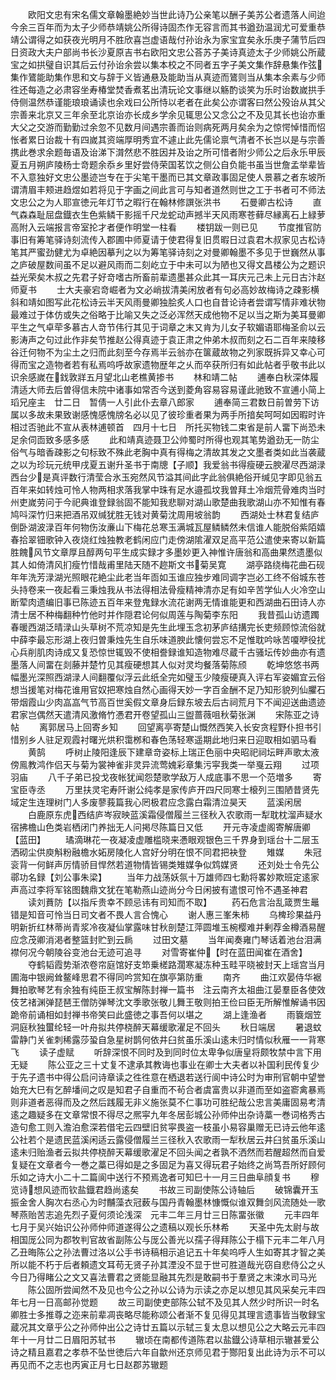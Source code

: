 <!-- { "loadSidebar": true } -->
　　欧阳文忠有宋名儒文章翰墨絶妙当世此诗乃公亲笔以酬子美苏公者遗落人间迨今余三百年而为太子少师恭靖姚公所得诗固杰作无容言而其书遒劲温润尤可爱重恭靖公谓得之如获夜光明月不胜欣喜岂虚语哉付孙诒永为家宝宜矣永乐庚子蒲节后四日资政大夫户部尚书长沙夏原吉书右欧阳文忠公荅苏子美诗真迹太子少师姚公所蔵宝之如拱璧自识其后云付孙诒余尝以集本校之不同者五字子美文集作辞悬集作弦集作鷟能助集作思和文与辞于义皆通悬及能助当从真迹而鷟则当从集本余素与少师徃还每造之必肃容坐寿椿堂焚香煮茗出清玩论文事继以觞酌谈笑为乐时诒数嵗拱手侍侧温然恭谨能琅琅诵读也余戏曰公所恃以老者在此矣公亦谓客曰然公殁诒从其父宗善来北京又三年余至北京诒亦长成乡学余见辄思公又念公之不及见其长也诒亦重大父之交游而勤勤过余忽不见数月间遇宗善而诒则病死两月矣余为之惊愕悼惜而怊怅者累日诒裁十有四嵗其资端厚明秀宜不遽止此先儒论禀气清者不长岂以是与宗善携此巻求余题毎语及诒涕下潸然悲不胜因并及诒之所可惜者附少师公之后永乐甲辰夏五月朔庐陵杨士竒题余忝乡里好尝侍荣国茗饮之侧公自负能书虽当世詹孟举辈皆不入意独好文忠公墨迹岂专在于尖笔干墨而已其文章政事固足使人景慕之者东坡所谓清眉丰颊进趋煜如若将见于字画之间此言可与知者道然则世之工于书者可不师法文忠公之为人耶宣徳元年灯节之暇行在翰林修譔张洪书
　　石曼卿古松诗
　　直气森森耻屈盘鐡衣生色紫鳞干影摇千尺龙蛇动声撼半天风雨寒苍藓尽縁离石上緑萝高附入云端报言帝室抡才者便作明堂一柱看
　　楼钥跋一则已见
　　节度推官防事旧有筹笔驿诗刻流传入郡圃中师夏请于使君得复旧贯暇日过袁君木叔家见古松诗笔其严蜜劲健尤为卓絶因摹刋之以为筹笔驿诗刻之对曼卿翰墨不多见于世巍然从事之庐破屋数间虽不足以避风雨而二刻屹立于中未可以为陋也又得文昌楼公为之题识益光荣矣木叔之先君子好竒嗜古所畜前辈遗墨甚众此其一耳庆元己未上元日古汴赵师夏书
　　士大夫豪宕竒崛者为文必峭拔清美闲放者有句必高妙故梅诗之疎影横斜和靖如图写此花松诗云半天风雨曼卿独脍炙人口也自昔论诗者尝谓写情非难状物最难过于体仿或失之俗略于比喻又失之泛必浑然天成他物不足以当之斯为美耳曼卿平生之气卓荦多慕古人竒节伟行其见于词章之末又肯为儿女子软媚语耶梅圣俞以云影涛声之句过此作非矣节推赵公得真迹于袁正肃之仲弟木叔而刻之石二百年来陵移谷迁何物不为尘土之归而此刻至今存焉半云翁亦在箧蔵故物之列家既拆异又幸心可得而宝之造物者若有私焉呜呼故家遗物歴年之乆而卒获所归有如此帖者乎敬书此以识余感嵗在鈛敦牂五月望北山老樵黄掺书
　　林和靖二帖
　　逋奉白秋深体履清适大师去后曽得信未院中诸事如常否今送到菱角容易容易谨此驰致不宣逋小简上　瑫兄座主　廿二日　暂倩一人引此仆去章八郎家
　　逋奉简三君数日前曽劳下访属以多故未果致谢感愧感愧牓名必以见了彼珍重者果为两手所揞矣呵呵如因暇时许相过否驰此不宣从表林逋顿首　四月十七日　所托买物钱二束省是前人畱下尚恐未足余伺靣致多感多感
　　此和靖真迹聂卫公帅蜀时所得也观其笔势遒劲无一防尘俗气与暗香疎影之句标致不殊此老胸中真有得梅之清故其发之文墨者类如此当袭蔵之以为珍玩元统甲戌夏五谢升圣书于南牕【子顺】我爱翁书得瘦硬云腴濯尽西湖渌西台少是真评数行清莹合氷玉宛然风节溢其间此字此翁俱絶俗开缄见字即见翁五百年来如转烛可怜人物两相求落我掌中珠有足水邉孤坟我曽拜土冷烟荒骨难肉当时州吏嵗劳问于今祀典谁登録翁固不能知我悲聊对湖山歌楚曲我歌湖山亦不知惟有春鸠呌深竹归来把酒吊双缄犹胜无钱对黄菊沈周用坡翁韵
　　西湖处士林君复结庐倒卧湖波渌百年何物伤汝亷山下梅花总寒玉满城瓦屋鳞鳞然未信谁人能脱俗紫陌嬉春拾翠钿歌钟入夜烧红烛独教老鹤闲应门走傍湖隂濯双足高平范公遣使来寄以新篇胜餽风节文章厚且醇两句平生成实録才多墨妙更入神惟许唐翁和高曲果然遗墨似其人如倚清风扪瘦竹惜哉甫里陆天随不趂斯文书菊吴寛
　　湖亭路绕梅花曲石砚年年洗芳渌湖光照眼花絶尘此老当年靣如玉谁应独步难同调字岂必工终不俗城东苍头持卷来一夜起看三秉烛我从书法得相法骨瘦精神清亦足有如辛苦学仙人火冷空山断荤肉遗编旧事已陈迹五百年来登鬼録水流花谢两无情谁能更和西湖曲石田诗人亦清士居不种梅翻种竹他时并作隠君论何似周莲与陶菊李东阳
　　我昔孤山访遗躅春暖西湖泛晴渌山头草树不荒凉知是先生此埋玉念初茅庐结搆完长吏频顾惊流俗就中薛李最忘形湖上夜归曽秉烛先生自乐味道腴此懐何尝忘不足惟耽吟咏苦嗄咿役扰心兵削肌肉诗成又复恐惊世辄毁不使相誊録谁知造物难尽蔵千古骚坛传妙曲亦有遗墨落人间畱在剡藤并楚竹见其瘦硬想其人似对灵均餐落菊陈颀
　　乾坤悠悠书两幅墨光深照西湖渌人间翻覆似浮云此纸全完如璧玉少陵瘦硬真入评右军姿媚宜云俗想当援笔对梅花谁用官奴把寒烛自然心画得天妙一字百金酬不足乃知形貌列仙臞石带烟霞山少肉嵓嵓气节高百世奚假文章身后録东坡去后古祠荒月下不闻迎送曲遗迹君家岂偶然天遣清风激脩竹慿君开卷望孤山三盥蔷薇咀秋菊张渊
　　宋陈亚之诗帖
　　离郭居马上回寄乡知
　　回望离亭寄楚山慨然西笑入长安贪程野仆担书引惜别乡人驻足观霞衬曙光烘积霭桞和春色荡轻寒遥期此地归来日迎取相如驷马看
　　黄鹄
　　呼树止陵阳逢辰下建章竒姿标上瑞正色丽中央昭祀祠坛畔声歌太液傍鳯教鸿作侣天与菊为裳神雀非灵异流莺媿彩章集污寜我类一举戛云翔
　　过项羽庙
　　八千子弟已投戈夜帐犹闻怨楚歌学敌万人成底事不思一个范増多
　　寄宝臣寺丞
　　万里扶灵宅寿阡谢公纯孝是家传庐开四尺同寒士榱列三围陋昔贤先域定生连理树门人多废蓼莪篇我心罔极君应念露白霜清泣昊天
　　蓝溪闲居
　　白鹿原东虎西结庐岑寂映蓝溪霜侵僧履兰三径秋入农歌雨一犁耽枕溜声疑水宿拂檐山色类岩栖闭门养拙无人问掲尽陈篇日又低
　　开元寺凌虚阁寄解唐卿【蓝田】
　　璚滴琳花一夜凝凌虚雕槛晓来慿眼观银色三千界身到瑶台十二层玉洒砌尘供庾斛粉融檐水妬房陵化人宫好分明在恨不同君把袂登
　　雉媒
　　朱冠衮背一何鲜声厉情骄目悍然若道物情皆锡类雉媒争似鸩媒贤
　　还刘处士令先公鄩功名録【刘公事朱梁】
　　当年力战荡妖氛十万雄师四七勳将畧妙欺班定逺家声高过李将军铭图魏鼎文犹在笔勒燕山迹尚分今日闲披有遣恨可怜不遇圣神君
　　读刘蕡防【以指斥贵幸不顾忌讳有司知而不取】
　　药石危言治乱箴贾生鼂错是知音可怜当日司文者不畏人言合愧心
　　谢人惠三峯朱柿
　　乌椑珍果益丹明新折红林蒂尚青浆冷夜凝仙掌露味甘秋剖楚江萍圆堆玉椀樱难并剰荐金樽酒易醒应念茂卿消渇者整篮封贮到云扄
　　过田文墓
　　当年闻奏雍门琴话着池台泪满襟何况今朝陵谷变池台无迹可追寻
　　对雪寄崔仲【时在蓝田闻崔在酒舍】
　　夺鹤韬霞势渐浓卷帘庭馆好支笻乗槎路濶寒凝冻种玉畦平晓被封天上瑶宫当月圃海中银阙耸鳌峰思君不得同吟赏知在旗亭第防重
　　南齐
　　曲江欢晏侍华裾舞拍歌琴艺有余独有纯臣王叔宝解陈封禅一篇书　注云南齐太祖曲江晏羣臣各使效伎艺禇渊弹琵琶王僧防弹琴沈文季歌张敬儿舞王敬则拍王俭曰臣无所解惟解诵书因跪帝前诵相如封禅书帝笑曰此盛徳之事吾何以堪之
　　湖上逢渔者
　　雨簔烟笠洞庭秋独蠒纶轻一叶舟拟共停桡醉天幕缓歌濯足不回头
　　秋日端居
　　暑退蚊雷静门关雀刺稀露莎蛩自急星树鹊何依井臼贫虽乐溪山逺未归时情似秋雁一一背寒飞
　　读子虚赋
　　听辞深恨不同时及到同时位太卑争似唐皇将颇牧禁中言下用无疑
　　陈公亚之三十丈复不逮承其教诲也事业在卿士大夫者以补国利民传复少于先子遗书中得公启问诗章读之徃徃意在栖退若送行阆中诗公时为审刑官朝中望誉始充大巳有乞醉墦间之叹是知君子自重而不茍合者虞富贵以非道而至如盗窬禽暴焉则非道者恶得而及之然后践履无非义施张莫不仁事功可胜纪哉公忠言美庸固易考清逺之趣疑多在文章常恨不得尽之熈寜九年冬居彭城公孙师仲出杂诗藁一巻词格秀古造句愈工则入澹泊愈深若借宅云四壁旧贫寜畏盗一枝虽小易容巢赠无已诗云他年逺公社若个是遗民蓝溪闲适云露侵僧履兰三径秋入农歌雨一犁秋居云井臼贫虽乐溪山逺未归贻渔者云拟共停桡醉天幕缓歌濯足不回头闻之者孰不洒然而若醒超然而自爱复疑在文章者今一巻之藁已得如是之多固足为喜又得玩君子始终之尚笃吾所好顾何乐如之诗大小二十二篇阆中送行不预焉逸者可知巳十一月三日曲阜顔复书
　　穆览诗想风迹而钦盐鐡君趋尚逺矣
　　书故三司副使陈公诗轴后
　　破锦囊开玉振金舍人胸次右丞心为时黼藻衣冠薮与国丹青翰墨林慷慨似谁双舞剑风流随处一歌琴燕贻苦志追先烈子夏何须论浅深　元丰二年三月廿三日陈畱张徽
　　元丰四年七月于吴兴始识公孙师仲师道遂得公之遗稿以观长乐林希
　　天圣中先太尉与故相国厐公同为郡牧判官故省副陈公与厐公善光以孺子得拜陈公于榻下元丰二年八月乙丑晦陈公之孙法曹过洛以公手书诗稿相示追记五十年矣呜呼人生如寄其才智之美所以能不朽于后者頼遗文耳苟无贤子孙其湮没不显于世可胜道哉光窃自悲侍公之乆今日乃得睹公之文又喜法曹君之贤能显融其先烈是敢嗣书于羣贤之末涑水司马光
　　陈公固所尝闻然不及见也今公之孙以公诗为示读之亦足以想见其风采矣元丰四年七月一日高邮孙觉题
　　故三司副使吏部陈公轼不及见其人然少时所识一时名卿胜士多推尊之迩来前辈凋丧略尽能称颂公者渐不复见得见其理言遗事皆当敬録宝蔵况其文章乎公之孙师仲出公之诗廿五篇以示轼三复太息以想见公之大略云元丰四年十一月廿二日眉阳苏轼书
　　辙顷在南都传道陈君以盐鐡公诗草相示辙甚爱公诗之精且嘉君之孝恭不坠世徳后六年自歙州还京师见君于酂阳复出此诗为示不可以再见而不之志也丙寅正月七日赵郡苏辙题
